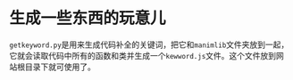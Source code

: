 # 生成一些东西的玩意儿

`getkeyword.py`是用来生成代码补全的关键词，把它和`manimlib`文件夹放到一起，它就会读取代码中所有的函数和类并生成一个`kewword.js`文件。这个文件放到网站根目录下就可使用了。